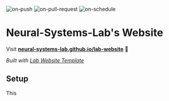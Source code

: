 ![on-push](../../actions/workflows/on-push.yaml/badge.svg)
![on-pull-request](../../actions/workflows/on-pull-request.yaml/badge.svg)
![on-schedule](../../actions/workflows/on-schedule.yaml/badge.svg)

# Neural-Systems-Lab's Website

Visit **[neural-systems-lab.github.io/lab-website](https://neural-systems-lab.github.io/lab-website)** 🚀

_Built with [Lab Website Template](https://greene-lab.gitbook.io/lab-website-template-docs)_

## Setup
This 